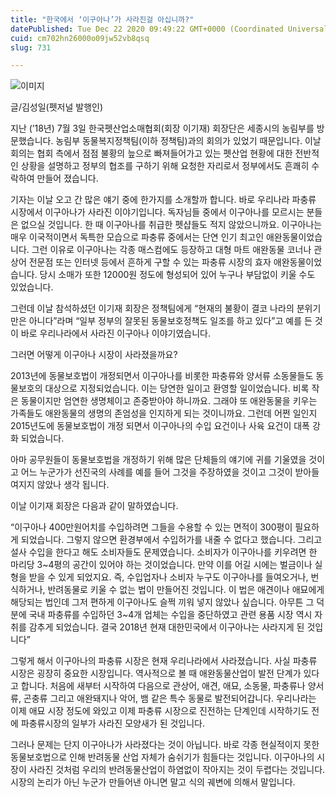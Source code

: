 ```yaml
---
title: "한국에서 ‘이구아나’가 사라진걸 아십니까?"
datePublished: Tue Dec 22 2020 09:49:22 GMT+0000 (Coordinated Universal Time)
cuid: cm702hn26000o09jw52vb8qsq
slug: 731

---
```



![이미지](https://cdn.hashnode.com/res/hashnode/image/upload/v1739253267524/520fafd5-449c-4e7a-8eb4-ce84b4008ba3.jpeg)

글/김성일(펫저널 발행인)

지난 (’18년) 7월 3일 한국펫산업소매협회(회장 이기재) 회장단은 세종시의 농림부를 방문했습니다. 농림부 동물복지정책팀(이하 정책팀)과의 회의가 있었기 때문입니다. 이날 회의는 협회 측에서 점점 불황의 늪으로 빠져들어가고 있는 펫산업 현황에 대한 전반적인 상황을 설명하고 정부의 협조를 구하기 위해 요청한 자리로서 정부에서도 흔쾌히 수락하여 만들어 졌습니다.

기자는 이날 오고 간 많은 얘기 중에 한가지를 소개할까 합니다. 바로 우리나라 파충류 시장에서 이구아나가 사라진 이야기입니다. 독자님들 중에서 이구아나를 모르시는 분들은 없으실 것입니다. 한 때 이구아나를 취급한 펫샵들도 적지 않았으니까요. 이구아나는 매우 이국적이면서 독특한 모습으로 파충류 중에서는 단연 인기 최고인 애완동물이었습니다. 그런 이유로 이구아나는 각종 매스컴에도 등장하고 대형 마트 애완동물 코너나 관상어 전문점 또는 인터넷 등에서 흔하게 구할 수 있는 파충류 시장의 효자 애완동물이었습니다. 당시 소매가 또한 12000원 정도에 형성되어 있어 누구나 부담없이 키울 수도 있었습니다.

그런데 이날 참석하셨던 이기재 회장은 정책팀에게 “현재의 불황이 결코 나라의 분위기만은 아니다”라며 “일부 정부의 잘못된 동물보호정책도 일조를 하고 있다”고 예를 든 것이 바로 우리나라에서 사라진 이구아나 이야기였습니다.

그러면 어떻게 이구아나 시장이 사라졌을까요?

2013년에 동물보호법이 개정되면서 이구아나를 비롯한 파충류와 양서류 소동물들도 동물보호의 대상으로 지정되었습니다. 이는 당연한 일이고 환영할 일이었습니다. 비록 작은 동물이지만 엄연한 생명체이고 존중받아야 하니까요. 그래야 또 애완동물을 키우는 가족들도 애완동물의 생명의 존엄성을 인지하게 되는 것이니까요. 그런데 어쩐 일인지 2015년도에 동물보호법이 개정 되면서 이구아나의 수입 요건이나 사육 요건이 대폭 강화 되었습니다.

아마 공무원들이 동물보호법을 개정하기 위해 많은 단체들의 얘기에 귀를 기울였을 것이고 어느 누군가가 선진국의 사례를 예를 들어 그것을 주장하였을 것이고 그것이 받아들여지지 않았나 생각 됩니다.

이날 이기재 회장은 다음과 같이 말하였습니다.

“이구아나 400만원어치를 수입하려면 그들을 수용할 수 있는 면적이 300평이 필요하게 되었습니다. 그렇지 않으면 환경부에서 수입허가를 내줄 수 없다고 했습니다. 그리고 설사 수입을 한다고 해도 소비자들도 문제였습니다. 소비자가 이구아나를 키우려면 한 마리당 3~4평의 공간이 있어야 하는 것이었습니다. 만약 이를 어길 시에는 벌금이나 실형을 받을 수 있게 되었지요. 즉, 수입업자나 소비자 누구도 이구아나를 들여오거나, 번식하거나, 반려동물로 키울 수 없는 법이 만들어진 것입니다. 이 법은 애견이나 애묘에게 해당되는 법인데 그저 편하게 이구아나도 슬쩍 끼워 넣지 않았나 싶습니다. 아무튼 그 덕분에 국내 파충류를 수입하던 3~4개 업체는 수입을 중단하였고 관련 용품 시장 역시 자취를 감추게 되었습니다. 결국 2018년 현재 대한민국에서 이구아나는 사라지게 된 것입니다”

그렇게 해서 이구아나의 파충류 시장은 현재 우리나라에서 사라졌습니다. 사실 파충류 시장은 굉장히 중요한 시장입니다. 역사적으로 볼 때 애완동물산업이 발전 단계가 있다고 합니다. 처음에 새부터 시작하여 다음으로 관상어, 애견, 애묘, 소동물, 파충류나 양서류, 곤충류 그리고 애완돼지나 악어, 뱀 같은 특수 동물로 발전되어갑니다. 우리나라는 이제 애묘 시장 정도에 와있고 이제 파충류 시장으로 진전하는 단계인데 시작하기도 전에 파충류시장의 일부가 사라진 모양새가 된 것입니다.

그러나 문제는 단지 이구아나가 사라졌다는 것이 아닙니다. 바로 각종 현실적이지 못한 동물보호법으로 인해 반려동물 산업 자체가 숨쉬기가 힘들다는 것입니다. 이구아나의 시장이 사라진 것처럼 우리의 반려동물산업이 하염없이 작아지는 것이 두렵다는 것입니다. 시장의 논리가 아닌 누군가 만들어낸 아니면 말고 식의 궤변에 의해서 말입니다.